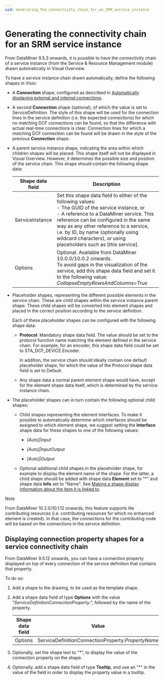 ```yaml
---
uid: Generating_the_connectivity_chain_for_an_SRM_service_instance
---
```


# Generating the connectivity chain for an SRM service instance

From DataMiner 9.5.3 onwards, it is possible to have the connectivity chain of a service instance (from the Service & Resource Management module) drawn automatically in Visual Overview.

To have a service instance chain drawn automatically, define the following shapes in Visio:

- A **Connection** shape, configured as described in [Automatically displaying external and internal connections](xref:Automatically_displaying_external_and_internal_connections).

- A second **Connection** shape (optional), of which the value is set to ServiceDefinition. The style of this shape will be used for the connection lines in the service definition (i.e. the expected connections) for which no matching DCF connections can be found, so that the difference with actual real-time connections is clear. Connection lines for which a matching DCF connection can be found will be drawn in the style of the previous **Connection** shape.

- A parent service instance shape, indicating the area within which children shapes will be placed. This shape itself will not be displayed in Visual Overview. However, it determines the possible size and position of the service chain. This shape should contain the following shape data:

  | Shape data field | Description |
  |--|--|
  | ServiceInstance | Set this shape data field to either of the following values:<br> -  The GUID of the service instance, or<br> -  A reference to a DataMiner service. This reference can be configured in the same way as any other reference to a service, i.e. by ID, by name (optionally using wildcard characters), or using placeholders such as \[this service\]. |
  | Options | Optional. Available from DataMiner 10.0.0/10.0.2 onwards.<br> To avoid gaps in the visualization of the service, add this shape data field and set it to the following value: *CollapseEmptyRowsAndColumns=True* |

- Placeholder shapes, representing the different possible elements in the service chain. These are child shapes within the service instance parent shape. These child shapes will be converted into element shapes and placed in the correct position according to the service definition.

  Each of these placeholder shapes can be configured with the following shape data:

  - **Protocol**: Mandatory shape data field. The value should be set to the protocol function name matching the element defined in the service chain. For example, for an encoder, this shape data field could be set to STA_DCF_DEVICE.Encoder.

    In addition, the service chain should ideally contain one default placeholder shape, for which the value of the Protocol shape data field is set to Default.

  - Any shape data a normal parent element shape would have, except for the element shape data itself, which is determined by the service instance chain.

- The placeholder shapes can in turn contain the following optional child shapes:

  - Child shapes representing the element interfaces. To make it possible to automatically determine which interfaces should be assigned to which element shape, we suggest setting the **Interface** shape data for these shapes to one of the following values:

    - *\[Auto\]\|Input*

    - *\[Auto\]\|InputOutput*

    - *\[Auto\]\|Output*

  - Optional additional child shapes in the placeholder shape, for example to display the element name of the shape. For the latter, a child shape should be added with shape data **Element** set to "\*" and shape data **Info** set to "Name". See [Making a shape display information about the item it is linked to](xref:Making_a_shape_display_information_about_the_item_it_is_linked_to).

> [!NOTE]
> From DataMiner 10.2.0/10.1.12 onwards, this feature supports lite contributing resources (i.e. contributing resources for which no enhanced element is created). In that case, the connections for the contributing node will be based on the connections in the service definition.

## Displaying connection property shapes for a service connectivity chain

From DataMiner 9.5.12 onwards, you can have a connection property displayed on top of every connection of the service definition that contains that property.

To do so:

1. Add a shape to the drawing, to be used as the template shape.

1. Add a shape data field of type **Options** with the value “*ServiceDefinitionConnectionProperty:*”, followed by the name of the property.

   | Shape data field | Value |
   |--|--|
   | Options | ServiceDefinitionConnectionProperty:*PropertyName* |

1. Optionally, set the shape text to "\*", to display the value of the connection property on the shape.

1. Optionally, add a shape data field of type **Tooltip**, and use an "\*" in the value of the field in order to display the property value in a tooltip.
